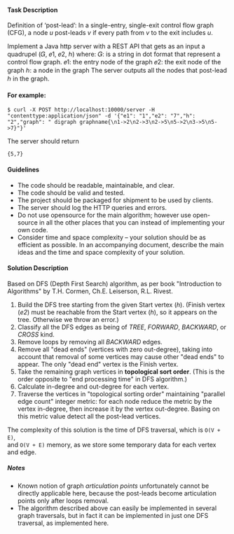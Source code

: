 #### Task Description

Definition of ‘post-lead’: In a single-entry, single-exit
control flow graph (CFG), a node _u_ post-leads _v_ if every path
from _v_ to the exit includes _u_.

Implement a Java http server with a REST API that gets as an
input a quadrupel (𝐺, 𝑒1, 𝑒2, ℎ) where:
𝐺: is a string in dot format that represent a control flow
graph.
𝑒1: the entry node of the graph
𝑒2: the exit node of the graph
ℎ: a node in the graph
The server outputs all the nodes that post-lead ℎ in the
graph.

#### For example:
    $ curl -X POST http://localhost:10000/server -H "contenttype:application/json" -d '{"e1": "1","e2": "7","h": "2","graph": " digraph graphname{\n1->2\n2->3\n2->5\n5->2\n3->5\n5->7}"}'

The server should return

    {5,7}

#### Guidelines
- The code should be readable, maintainable, and clear.
- The code should be valid and tested.
- The project should be packaged for shipment to be used by
clients.
- The server should log the HTTP queries and errors.
- Do not use opensource for the main algorithm; however use
open-source in all the other places that you can instead
of implementing your own code.
- Consider time and space complexity – your solution should
be as efficient as possible. In an accompanying document,
describe the main ideas and the time and space complexity
of your solution.

#### Solution Description

Based on DFS (Depth First Search) algorithm, as per book 
"Introduction to Algorithms" by T.H. Cormen, Ch.E. Leiserson, R.L. Rivest.    
1) Build the DFS tree starting from the given Start vertex (_h_). (Finish vertex (_e2_) must 
 be reachable from the Start vertex (_h_), so it appears on the tree. Otherwise we throw an error.)
2) Classify all the DFS edges as being of _TREE_, _FORWARD_, _BACKWARD_, or _CROSS_ kind.
3) Remove loops by removing all _BACKWARD_ edges.
4) Remove all "dead ends" (vertices with zero out-degree), taking into account that removal 
 of some vertices may cause other "dead ends" to appear. The only "dead end" vertex
 is the Finish vertex. 
5) Take the remaining graph vertices in __topological sort order__. 
 (This is the order opposite to "end processing time" in DFS algorithm.)
6) Calculate in-degree and out-degree for each vertex.  
7) Traverse the vertices in "topological sorting order" maintaining "parallel edge count" integer metric: 
 for each node reduce the metric by the vertex in-degree, then increase it by the vertex out-degree. 
 Basing on this metric value detect all the post-lead vertices.   

The complexity of this solution is the time of DFS traversal, which is `O(V + E)`,  
and `O(V + E)` memory, as we store some temporary data for each vertex and edge.      

##### Notes

- Known notion of graph _articulation points_ unfortunately cannot be directly applicable here, 
 because the post-leads become articulation points only after loops removal.
- The algorithm described above can easily be implemented in several graph traversals, but
 in fact it can be implemented in just one DFS traversal, as implemented here.  